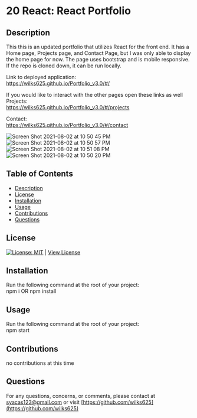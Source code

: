 # 20 React: React Portfolio

## Description
This this is an updated portfolio that utilizes React for the front end. It has a Home page, Projects page, and Contact Page, but I was only able to display the home page for now.
The page uses bootstrap and is mobile responsive. If the repo is cloned down, it can be run locally.

Link to deployed application:  
 https://wilks625.github.io/Portfolio_v3.0/#/

If you would like to interact with the other pages open these links as well
Projects:  
https://wilks625.github.io/Portfolio_v3.0/#/projects

Contact:  
https://wilks625.github.io/Portfolio_v3.0/#/contact

![Screen Shot 2021-08-02 at 10 50 45 PM](https://user-images.githubusercontent.com/76915726/127950233-bca49675-2f08-4c15-b722-94db0771ad1b.png)
![Screen Shot 2021-08-02 at 10 50 57 PM](https://user-images.githubusercontent.com/76915726/127950237-df39c175-58f1-4de7-9b64-19cffaab1bc1.png)
![Screen Shot 2021-08-02 at 10 51 08 PM](https://user-images.githubusercontent.com/76915726/127950242-4d89fabe-ee05-4ccb-94ef-d252801fb015.png)
![Screen Shot 2021-08-02 at 10 50 20 PM](https://user-images.githubusercontent.com/76915726/127950247-be8d2829-a26f-4164-ba37-96e8afa806f5.png)



## Table of Contents
- [Description](#Description)
- [License](#License)
- [Installation](#Installation)
- [Usage](#Usage)
- [Contributions](#Contributions)
- [Questions](#Questions)

## License
[![License: MIT](https://img.shields.io/badge/License-MIT-yellow.svg)](https://opensource.org/licenses/MIT) | [View License](https://opensource.org/licenses/MIT)

## Installation 
Run the following command at the root of your project:  
npm i OR npm install

## Usage
Run the following command at the root of your project:  
npm start  


## Contributions
no contributions at this time

## Questions
For any questions, concerns, or comments, please contact at syacas123@gmail.com or visit [https://github.com/wilks625](https://github.com/wilks625)

